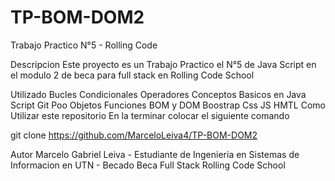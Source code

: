 # TP-BOM-DOM2
Trabajo Practico N°5 - Rolling Code

Descripcion
Este proyecto es un Trabajo Practico el N°5 de Java Script en el modulo 2 de beca para full stack en Rolling Code School

Utilizado
Bucles
Condicionales
Operadores
Conceptos Basicos en Java Script
Git
Poo
Objetos
Funciones
BOM y DOM
Boostrap
Css
JS
HMTL
Como Utilizar este repositorio
En la terminar colocar el siguiente comando

git clone https://github.com/MarceloLeiva4/TP-BOM-DOM2

Autor
Marcelo Gabriel Leiva - Estudiante de Ingenieria en Sistemas de Informacion en UTN - Becado Beca Full Stack Rolling Code School

